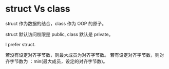 # struct Vs class

struct 作为数据的结合，class 作为 OOP 的原子。

struct 默认访问权限是 public, class 默认是 private。

I prefer struct.

若没有设定对齐字节数，则最大成员为对齐字节数。
若有设定对齐字节数，则对齐字节数为 ：min(最大成员，设定的对齐字节数)。